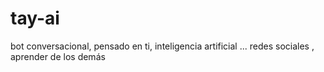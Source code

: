 # tay-ai
 bot conversacional, pensado en ti, inteligencia artificial ...  redes sociales  , aprender de los demás
